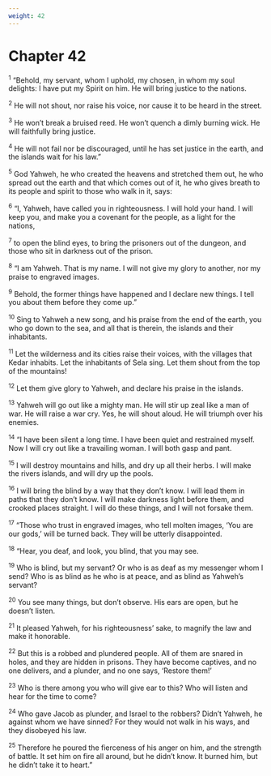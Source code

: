 ```yaml
---
weight: 42
---
```


# Chapter 42

<sup>1</sup> “Behold, my servant, whom I uphold, my chosen, in whom my soul delights: I have put my Spirit on him. He will bring justice to the nations. 

<sup>2</sup> He will not shout, nor raise his voice, nor cause it to be heard in the street. 

<sup>3</sup> He won’t break a bruised reed. He won’t quench a dimly burning wick. He will faithfully bring justice. 

<sup>4</sup> He will not fail nor be discouraged, until he has set justice in the earth, and the islands wait for his law.” 

<sup>5</sup> God Yahweh, he who created the heavens and stretched them out, he who spread out the earth and that which comes out of it, he who gives breath to its people and spirit to those who walk in it, says: 

<sup>6</sup> “I, Yahweh, have called you in righteousness. I will hold your hand. I will keep you, and make you a covenant for the people, as a light for the nations, 

<sup>7</sup> to open the blind eyes, to bring the prisoners out of the dungeon, and those who sit in darkness out of the prison. 

<sup>8</sup> “I am Yahweh. That is my name. I will not give my glory to another, nor my praise to engraved images. 

<sup>9</sup> Behold, the former things have happened and I declare new things. I tell you about them before they come up.” 

<sup>10</sup> Sing to Yahweh a new song, and his praise from the end of the earth, you who go down to the sea, and all that is therein, the islands and their inhabitants. 

<sup>11</sup> Let the wilderness and its cities raise their voices, with the villages that Kedar inhabits. Let the inhabitants of Sela sing. Let them shout from the top of the mountains! 

<sup>12</sup> Let them give glory to Yahweh, and declare his praise in the islands. 

<sup>13</sup> Yahweh will go out like a mighty man. He will stir up zeal like a man of war. He will raise a war cry. Yes, he will shout aloud. He will triumph over his enemies. 

<sup>14</sup> “I have been silent a long time. I have been quiet and restrained myself. Now I will cry out like a travailing woman. I will both gasp and pant. 

<sup>15</sup> I will destroy mountains and hills, and dry up all their herbs. I will make the rivers islands, and will dry up the pools. 

<sup>16</sup> I will bring the blind by a way that they don’t know. I will lead them in paths that they don’t know. I will make darkness light before them, and crooked places straight. I will do these things, and I will not forsake them. 

<sup>17</sup> “Those who trust in engraved images, who tell molten images, ‘You are our gods,’ will be turned back. They will be utterly disappointed. 

<sup>18</sup> “Hear, you deaf, and look, you blind, that you may see. 

<sup>19</sup> Who is blind, but my servant? Or who is as deaf as my messenger whom I send? Who is as blind as he who is at peace, and as blind as Yahweh’s servant? 

<sup>20</sup> You see many things, but don’t observe. His ears are open, but he doesn’t listen. 

<sup>21</sup> It pleased Yahweh, for his righteousness’ sake, to magnify the law and make it honorable. 

<sup>22</sup> But this is a robbed and plundered people. All of them are snared in holes, and they are hidden in prisons. They have become captives, and no one delivers, and a plunder, and no one says, ‘Restore them!’ 

<sup>23</sup> Who is there among you who will give ear to this? Who will listen and hear for the time to come? 

<sup>24</sup> Who gave Jacob as plunder, and Israel to the robbers? Didn’t Yahweh, he against whom we have sinned? For they would not walk in his ways, and they disobeyed his law. 

<sup>25</sup> Therefore he poured the fierceness of his anger on him, and the strength of battle. It set him on fire all around, but he didn’t know. It burned him, but he didn’t take it to heart.” 


